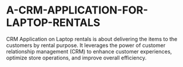# A-CRM-APPLICATION-FOR-LAPTOP-RENTALS
CRM Application on  Laptop rentals is about delivering the items to the customers by rental purpose. It leverages the power of customer  relationship management (CRM) to enhance customer experiences, optimize store operations, and improve overall efficiency. 
